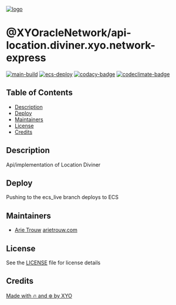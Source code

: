 [![logo][]](https://xylabs.com)

# @XYOracleNetwork/api-location.diviner.xyo.network-express

[![main-build][]][main-build-link]
[![ecs-deploy][]][ecs-deploy-link]
[![codacy-badge][]][codacy-link]
[![codeclimate-badge][]][codeclimate-link]

## Table of Contents

- [Description](#description)
- [Deploy](#deploy)
- [Maintainers](#maintainers)
- [License](#license)
- [Credits](#credits)

## Description

Api/implementation of Location Diviner

## Deploy

Pushing to the ecs_live branch deploys to ECS

## Maintainers

- [Arie Trouw](https://github.com/arietrouw) [arietrouw.com](https://arietrouw.com)

## License

See the [LICENSE](LICENSE) file for license details

## Credits

[Made with 🔥 and ❄️ by XYO](https://xyo.network)

[logo]: https://cdn.xy.company/img/brand/XYO_full_colored.png
[main-build]: https://github.com/XYOracleNetwork/api-location.diviner.xyo.network-express/actions/workflows/build-main.yml/badge.svg
[main-build-link]: https://github.com/XYOracleNetwork/api-location.diviner.xyo.network-express/actions/workflows/build-main.yml
[ecs-deploy]: https://github.com/XYOracleNetwork/api-location.diviner.xyo.network-express/actions/workflows/deploy-to-aws-ecs.yml/badge.svg
[ecs-deploy-link]: https://github.com/XYOracleNetwork/api-location.diviner.xyo.network-express/actions/workflows/deploy-to-aws-ecs.yml
[codacy-badge]: https://app.codacy.com/project/badge/Grade/14640dade84b44a69e7b9daafd07be46
[codacy-link]: https://www.codacy.com/gh/XYOracleNetwork/api-location.diviner.xyo.network-express/dashboard?utm_source=github.com&utm_medium=referral&utm_content=xylabs/api-xylabs-import-nodejs&utm_campaign=Badge_Grade
[codeclimate-badge]: https://api.codeclimate.com/v1/badges/dc0bb5770f231f22f826/maintainability
[codeclimate-link]: https://codeclimate.com/github/XYOracleNetwork/api-location.diviner.xyo.network-express/maintainability
